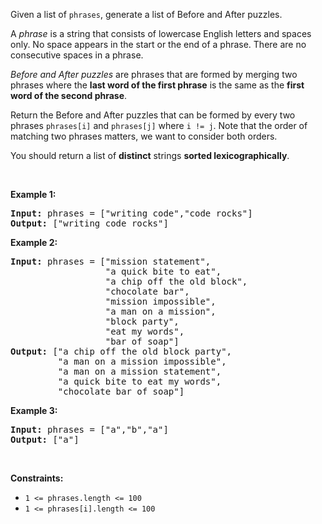 <div><p>Given a list of <code>phrases</code>, generate a list of&nbsp;Before and After puzzles.</p>

<p>A <em>phrase</em> is a string that consists of lowercase English letters and spaces only. No space appears in the start or the end of a phrase. There are&nbsp;no consecutive spaces&nbsp;in a phrase.</p>

<p><em>Before and After&nbsp;puzzles</em> are phrases that are formed by merging&nbsp;two phrases where the <strong>last&nbsp;word of the first&nbsp;phrase</strong> is the same as the <strong>first word of the second phrase</strong>.</p>

<p>Return the&nbsp;Before and After&nbsp;puzzles that can be formed by every two phrases&nbsp;<code>phrases[i]</code>&nbsp;and&nbsp;<code>phrases[j]</code>&nbsp;where&nbsp;<code>i != j</code>. Note that the order of matching two phrases matters, we want to consider both orders.</p>

<p>You should return a list of&nbsp;<strong>distinct</strong>&nbsp;strings <strong>sorted&nbsp;lexicographically</strong>.</p>

<p>&nbsp;</p>
<p><strong>Example 1:</strong></p>

<pre><strong>Input:</strong> phrases = ["writing code","code rocks"]
<strong>Output:</strong> ["writing code rocks"]
</pre>

<p><strong>Example 2:</strong></p>

<pre><strong>Input:</strong> phrases = ["mission statement",
                  "a quick bite to eat",
&nbsp;                 "a chip off the old block",
&nbsp;                 "chocolate bar",
&nbsp;                 "mission impossible",
&nbsp;                 "a man on a mission",
&nbsp;                 "block party",
&nbsp;                 "eat my words",
&nbsp;                 "bar of soap"]
<strong>Output:</strong> ["a chip off the old block party",
&nbsp;        "a man on a mission impossible",
&nbsp;        "a man on a mission statement",
&nbsp;        "a quick bite to eat my words",
         "chocolate bar of soap"]
</pre>

<p><strong>Example 3:</strong></p>

<pre><strong>Input:</strong> phrases = ["a","b","a"]
<strong>Output:</strong> ["a"]
</pre>

<p>&nbsp;</p>
<p><strong>Constraints:</strong></p>

<ul>
	<li><code>1 &lt;= phrases.length &lt;= 100</code></li>
	<li><code>1 &lt;= phrases[i].length &lt;= 100</code></li>
</ul>
</div>